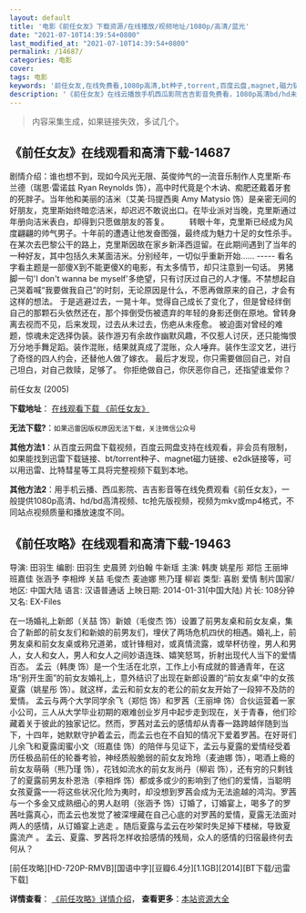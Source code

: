 ```yaml
---
layout: default
title: '电影《前任女友》下载资源/在线播放/视频地址/1080p/高清/蓝光'
date: "2021-07-10T14:39:54+0800"
last_modified_at: "2021-07-10T14:39:54+0800"
permalink: /14687/
categories: 电影
cover:
tags: 电影
keywords: '前任女友,在线免费看,1080p高清,bt种子,torrent,百度云盘,magnet,磁力链,迅雷下载资源'
description: '《前任女友》在线云播放手机西瓜影院吉吉影音免费看，1080p高清bd/hd未删减完整版和tc抢先枪版，mkv/mp4格式，附带bt/torrent种子、magnet/磁力链、百度云盘、网盘资源迅雷下载链接'
---
```


>内容采集生成，如果链接失效，多试几个。


## 《前任女友》在线观看和高清下载-14687

剧情介绍：谁也想不到，现如今风光无限、英俊帅气的一流音乐制作人克里斯·布兰德（瑞恩·雷诺兹 Ryan Reynolds 饰），高中时代竟是个木讷、痴肥还戴着牙套的死胖子。当年他和美丽的洁米（艾美·玛提西奥 Amy Matysio 饰）是亲密无间的好朋友，克里斯始终暗恋洁米，却迟迟不敢说出口。在毕业派对当晚，克里斯通过年册向洁米表白，却得到只愿做朋友的答复。  　　转眼十年，克里斯已经成为风度翩翩的帅气男子。十年前的遭遇让他发奋图强，最终成为魅力十足的女性杀手。在某次去巴黎公干的路上，克里斯因故在家乡新泽西逗留。在此期间遇到了当年的一种好友，其中包括久未某面洁米。分别经年，一切似乎重新开始…… ----- 看名字看主题是一部傻X到不能更傻X的电影，有太多情节，却只注意到一句话。   男猪脚一句'I don't wanna be myself'多绝望，只有讨厌过自己的人才懂。不禁想起自己哭着喊“我要做我自己”的时刻，无论原因是什么，不愿再做原来的自己，才会有这样的想法。   于是逃避过去，一晃十年。觉得自己成长了变化了，但是曾经绊倒自己的那颗石头依然还在，那个摔倒受伤被遗弃的年轻的身影还倒在原地。曾转身离去视而不见，后来发现，过去从未过去，伤疤从未痊愈。   被迫面对曾经的难题，惊魂未定选择伪装。装作游刃有余故作幽默风趣，不仅惹人讨厌，还只能悔恨万分地手舞足蹈。装作混账，结果就真成了混账，众人唾弃。装作生涩文艺，进行了奇怪的四人约会，还替他人做了嫁衣。   最后才发现，你只需要做回自己，对自己坦白，对自己救赎，足够了。 你拒绝做自己，你厌恶你自己，还指望谁爱你？


前任女友 (2005)

**下载地址**： [在线观看下载 《前任女友》](https://www.btbtdy.me/btdy/dy5096.html) 


**无法下载?**：`如果迅雷因版权原因无法下载，关注微信公众号 `

**其他方法1**：从百度云网盘下载视频，百度云网盘支持在线观看，非会员有限制，如果能找到迅雷下载链接、bt/torrent种子、magnet磁力链接、e2dk链接等，可以用迅雷、比特彗星等工具将完整视频下载到本地。

**其他方法2**：用手机云播、西瓜影院、吉吉影音等在线免费观看《前任女友》，一般提供1080p高清、hd/bd高清视频、tc抢先版视频，视频为mkv或mp4格式，不同站点视频质量和播放速度不同。


## 《前任攻略》在线观看和高清下载-19463

导演: 田羽生 编剧: 田羽生 史晨赟 刘伯翰 牛新瑶 主演: 韩庚 姚星彤 郑恺 王丽坤 班嘉佳 张涵予 李相烨 关喆 毛俊杰 麦迪娜 熊乃瑾 柳岩 类型: 喜剧 爱情 制片国家/地区: 中国大陆 语言: 汉语普通话 上映日期: 2014-01-31(中国大陆) 片长: 108分钟 又名: EX-Files

在一场婚礼上新郎（关喆 饰）新娘（毛俊杰 饰）设置了前男友桌和前女友桌，集合了新郎的前女友们和新娘的前男友们，埋伏了两场危机四伏的相遇。婚礼上，前男友桌和前女友桌或称兄道弟，或针锋相对，或真情流露，或举杯彷徨，男人和男人，女人和女人，男人和女人之间妙语连珠、嬉笑怒骂，折射出现代人当下的爱情百态。 孟云（韩庚 饰）是一个生活在北京，工作上小有成就的普通青年，在这场“别开生面”的前女友婚礼上，意外结识了出现在新郎设置的“前女友桌”中的女孩夏露（姚星彤 饰）。就这样，孟云和前女友的老公的前女友开始了一段猝不及防的爱情。 孟云与两个大学同学余飞（郑恺 饰）和罗茜（王丽坤 饰）合伙运营着一家小公司，三人从大学毕业初期的艰难创业岁月中起步走到现在，关于青春，他们珍藏着关于彼此的独家记忆。然而，罗茜对孟云的感情却从青春一路跨越伴随到当下，十四年，她默默守护着孟云，而孟云也在不自知的情况下爱着罗茜。在好哥们儿余飞和夏露闺蜜小文（班嘉佳 饰）的陪伴与见证下，孟云与夏露的爱情经受着历任极品前任的轮番考验，神经质般脆弱的前女友玲玲（麦迪娜 饰），喝酒上瘾的前女友萌萌（熊乃瑾 饰），花钱如流水的前女友尚丹（柳岩 饰），还有穷的只剩钱了的夏露前男友朴恩浩（李相烨 饰）都或多或少的影响到了他们的爱情，当聪明女孩夏露一一将这些状况化险为夷时，却没想到罗茜会成为无法逾越的鸿沟。罗茜与一个多金又成熟细心的男人赵明（张涵予 饰）订婚了，订婚宴上，喝多了的罗茜吐露真心，而孟云也发觉了被深埋藏在自己心底的对罗茜的爱情，夏露无法面对两人的感情，从订婚宴上逃走 。随后夏露与孟云在吵架时失足掉下楼梯，导致夏露流产 。 孟云、夏露、罗茜将怎样收拾感情的残局，众人的感情的归宿最终何去何从？


[前任攻略][HD-720P-RMVB][国语中字][豆瓣6.4分][1.1GB][2014][BT下载/迅雷下载]

**详情查看**： [《前任攻略》详情介绍](/movie/19463/)， **查看更多**：[本站资源大全](/movie/t/all/)

